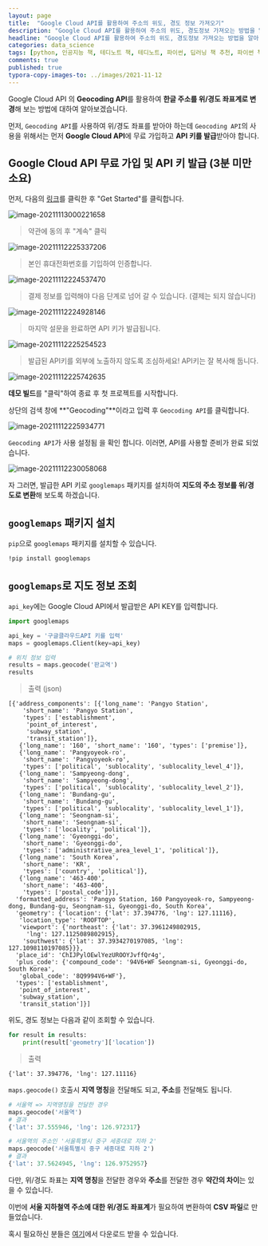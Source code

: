 ```yaml
---
layout: page
title:  "Google Cloud API를 활용하여 주소의 위도, 경도 정보 가져오기"
description: "Google Cloud API를 활용하여 주소의 위도, 경도정보 가져오는 방법을 알아 보도록 하겠습니다."
headline: "Google Cloud API를 활용하여 주소의 위도, 경도정보 가져오는 방법을 알아 보도록 하겠습니다."
categories: data_science
tags: [python, 인공지능 책, 테디노트 책, 테디노트, 파이썬, 딥러닝 책 추천, 파이썬 책 추천, 머신러닝 책 추천, 파이썬 딥러닝 텐서플로, 텐서플로우 책 추천, 텐서플로 책, 인공지능 서적, data science, 데이터 분석, 딥러닝, Google Cloud API]
comments: true
published: true
typora-copy-images-to: ../images/2021-11-12
---
```






Google Cloud API 의 **Geocoding API**를 활용하여 **한글 주소를 위/경도 좌표계로 변경**해 보는 방법에 대하여 알아보겠습니다.

먼저, `Geocoding API`를 사용하여 위/경도 좌표를 받아야 하는데 `Geocoding API`의 사용을 위해서는 먼저 **Google Cloud API**에 무료 가입하고 **API 키를 발급**받아야 합니다.



## Google Cloud API 무료 가입 및 API 키 발급 (3분 미만 소요)

먼저, 다음의 [링크](https://developers.google.com/maps/documentation/geocoding/overview?hl=ko)를 클릭한 후 "Get Started"를 클릭합니다.

![image-20211113000221658](../images/2021-11-12/image-20211113000221658.png)



> 약관에 동의 후 "계속" 클릭

![image-20211112225337206](../images/2021-11-12/image-20211112225337206.png)



> 본인 휴대전화번호를 기입하여 인증합니다.

![image-20211112224537470](../images/2021-11-12/image-20211112224537470.png)



> 결제 정보를 입력해야 다음 단계로 넘어 갈 수 있습니다. (결제는 되지 않습니다)

![image-20211112224928146](../images/2021-11-12/image-20211112224928146.png)





> 마지막 설문을 완료하면 API 키가 발급됩니다.

![image-20211112225254523](../images/2021-11-12/image-20211112225254523.png)



> 발급된 API키를 외부에 노출하지 않도록 조심하세요! API키는 잘 복사해 둡니다.



![image-20211112225742635](../images/2021-11-12/image-20211112225742635.png)



**데모 빌드**를 "클릭"하여 종료 후 첫 프로젝트를 시작합니다.



상단의 검색 창에 **"Geocoding"**이라고 입력 후 `Geocoding API`를 클릭합니다.



![image-20211112225934771](../images/2021-11-12/image-20211112225934771.png)



`Geocoding API`가 사용 설정됨 을 확인 합니다. 이러면, API를 사용할 준비가 완료 되었습니다.



![image-20211112230058068](../images/2021-11-12/image-20211112230058068.png)



자 그러면, 발급한 API 키로 `googlemaps` 패키지를 설치하여 **지도의 주소 정보를 위/경도로 변환**해 보도록 하겠습니다.



## `googlemaps` 패키지 설치

`pip`으로 `googlemaps` 패키지를 설치할 수 있습니다.

```bash
!pip install googlemaps
```



## `googlemaps`로 지도 정보 조회

`api_key`에는 Google Cloud API에서 발급받은 API KEY를 입력합니다.

```python
import googlemaps

api_key = '구글클라우드API 키를 입력'
maps = googlemaps.Client(key=api_key)

# 위치 정보 입력
results = maps.geocode('판교역')
results
```

> 출력 (json)

```
[{'address_components': [{'long_name': 'Pangyo Station',
    'short_name': 'Pangyo Station',
    'types': ['establishment',
     'point_of_interest',
     'subway_station',
     'transit_station']},
   {'long_name': '160', 'short_name': '160', 'types': ['premise']},
   {'long_name': 'Pangyoyeok-ro',
    'short_name': 'Pangyoyeok-ro',
    'types': ['political', 'sublocality', 'sublocality_level_4']},
   {'long_name': 'Sampyeong-dong',
    'short_name': 'Sampyeong-dong',
    'types': ['political', 'sublocality', 'sublocality_level_2']},
   {'long_name': 'Bundang-gu',
    'short_name': 'Bundang-gu',
    'types': ['political', 'sublocality', 'sublocality_level_1']},
   {'long_name': 'Seongnam-si',
    'short_name': 'Seongnam-si',
    'types': ['locality', 'political']},
   {'long_name': 'Gyeonggi-do',
    'short_name': 'Gyeonggi-do',
    'types': ['administrative_area_level_1', 'political']},
   {'long_name': 'South Korea',
    'short_name': 'KR',
    'types': ['country', 'political']},
   {'long_name': '463-400',
    'short_name': '463-400',
    'types': ['postal_code']}],
  'formatted_address': 'Pangyo Station, 160 Pangyoyeok-ro, Sampyeong-dong, Bundang-gu, Seongnam-si, Gyeonggi-do, South Korea',
  'geometry': {'location': {'lat': 37.394776, 'lng': 127.11116},
   'location_type': 'ROOFTOP',
   'viewport': {'northeast': {'lat': 37.3961249802915,
     'lng': 127.1125089802915},
    'southwest': {'lat': 37.3934270197085, 'lng': 127.1098110197085}}},
  'place_id': 'ChIJPylOEwlYezUROOYJvffQr4g',
  'plus_code': {'compound_code': '94V6+WF Seongnam-si, Gyeonggi-do, South Korea',
   'global_code': '8Q9994V6+WF'},
  'types': ['establishment',
   'point_of_interest',
   'subway_station',
   'transit_station']}]
```

위도, 경도 정보는 다음과 같이 조회할 수 있습니다.

```python
for result in results:
    print(result['geometry']['location'])
```

> 출력

```
{'lat': 37.394776, 'lng': 127.11116}
```



`maps.geocode()` 호출시 **지역 명칭**을 전달해도 되고, **주소**를 전달해도 됩니다.

```python
# 서울역 => 지역명칭을 전달한 경우
maps.geocode('서울역')
# 결과
{'lat': 37.555946, 'lng': 126.972317}

# 서울역의 주소인 '서울특별시 중구 세종대로 지하 2'
maps.geocode('서울특별시 중구 세종대로 지하 2')
# 결과
{'lat': 37.5624945, 'lng': 126.9752957}
```

다만, 위/경도 좌표는 **지역 명칭**을 전달한 경우와 **주소**를 전달한 경우 **약간의 차이**는 있을 수 있습니다.



이번에 **서울 지하철역 주소에 대한 위/경도 좌표계**가 필요하여 변환하여 **CSV 파일**로 만들었습니다.

혹시 필요하신 분들은 [여기](https://raw.githubusercontent.com/teddylee777/teddylee777.github.io/gh-pages/assets/files/seoul_station_geocode.csv)에서 다운로드 받을 수 있습니다.

